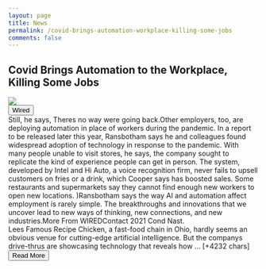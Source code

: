 ```yaml
---
layout: page
title: News
permalink: /covid-brings-automation-workplace-killing-some-jobs
comments: false
---
```


<div class="row">
<div class="col-12">
<h2>Covid Brings Automation to the Workplace, Killing Some Jobs</h2>
</div>
</div>
<div class="row">
<div class="col-12">
<img src="https://media.wired.com/photos/60b8046a41e613255aec164c/191:100/w_1280,c_limit/GettyImages-1230947770.jpg">
</div>
</div>
<div class="row">
<div class="col-12 mt-2">
<button type="button" class="btn btn-outline-info">Wired</button>
</div>
</div>
<div class="row">
<div class="col-12">
<div>Still, he says, Theres no way were going back.Other employers, too, are deploying automation in place of workers during the pandemic. In a report to be released later this year, Ransbotham says he and colleagues found widespread adoption of technology in response to the pandemic. With many people unable to visit stores, he says, the company sought to replicate the kind of experience people can get in person. The system, developed by Intel and Hi Auto, a voice recognition firm, never fails to upsell customers on fries or a drink, which Cooper says has boosted sales. Some restaurants and supermarkets say they cannot find enough new workers to open new locations. )Ransbotham says the way AI and automation affect employment is rarely simple. The breakthroughs and innovations that we uncover lead to new ways of thinking, new connections, and new industries.More From WIREDContact 2021 Cond Nast.</div>
</div>
</div>
<div class="row">
<div class="col-12">
<div>Lees Famous Recipe Chicken, a fast-food chain in Ohio, hardly seems an obvious venue for cutting-edge artificial intelligence. But the companys drive-thrus are showcasing technology that reveals how … [+4232 chars]</div>
</div>
</div>
<div class="row">
<div class="col-12 text-center">
<a href="https://www.wired.com/story/covid-brings-automation-workplace-killing-some-jobs/">
<button type="button" class="btn btn-info">Read More</button>
</a>
</div>
</div>
